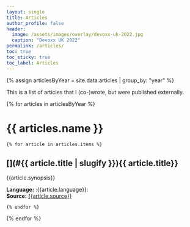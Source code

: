 ```yaml
---
layout: single
title: Articles
author_profile: false
header:
  image: /assets/images/overlay/devoxx-uk-2022.jpg
  caption: "Devoxx UK 2022"
permalink: /articles/
toc: true
toc_sticky: true
toc_label: Articles
---
```


{% assign articlesByYear = site.data.articles | group_by: "year" %}

This is a list of articles that I (co-)wrote, but were published externally.

{% for articles in articlesByYear %}

# {{ articles.name }}

    {% for article in articles.items %} 

## [](#{{ article.title | slugify }}){{ article.title}}

{{article.synopsis}}

**Language:** :{{article.language}}:<br/>
**Source:** [{{article.source}}]({{article.url}})

    {% endfor %}
{% endfor %}
